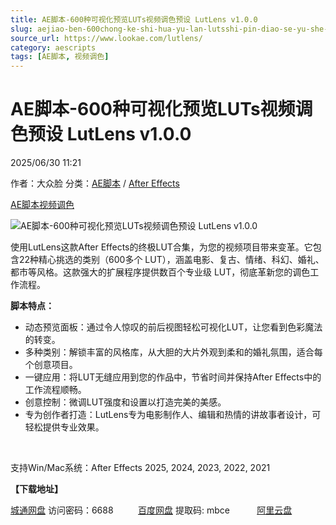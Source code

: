 ```yaml
---
title: AE脚本-600种可视化预览LUTs视频调色预设 LutLens v1.0.0
slug: aejiao-ben-600chong-ke-shi-hua-yu-lan-lutsshi-pin-diao-se-yu-she-lutlens-v1-0-0
source_url: https://www.lookae.com/lutlens/
category: aescripts
tags: [AE脚本, 视频调色]
---
```

# AE脚本-600种可视化预览LUTs视频调色预设 LutLens v1.0.0

2025/06/30 11:21

作者：大众脸
分类：[AE脚本](https://www.lookae.com/after-effects/aescripts/) / [After Effects](https://www.lookae.com/after-effects/)

[AE脚本](https://www.lookae.com/tag/ae%e8%84%9a%e6%9c%ac/)[视频调色](https://www.lookae.com/tag/%e8%a7%86%e9%a2%91%e8%b0%83%e8%89%b2/)

![AE脚本-600种可视化预览LUTs视频调色预设 LutLens v1.0.0](https://www.lookae.com/wp-content/uploads/2025/06/LutLens-.jpg "AE脚本-600种可视化预览LUTs视频调色预设 LutLens v1.0.0-LookAE.com")

使用LutLens这款After Effects的终极LUT合集，为您的视频项目带来变革。它包含22种精心挑选的类别（600多个 LUT），涵盖电影、复古、情绪、科幻、婚礼、都市等风格。这款强大的扩展程序提供数百个专业级 LUT，彻底革新您的调色工作流程。

**脚本特点：**

* 动态预览面板：通过令人惊叹的前后视图轻松可视化LUT，让您看到色彩魔法的转变。
* 多种类别：解锁丰富的风格库，从大胆的大片外观到柔和的婚礼氛围，适合每个创意项目。
* 一键应用：将LUT无缝应用到您的作品中，节省时间并保持After Effects中的工作流程顺畅。
* 创意控制：微调LUT强度和设置以打造完美的美感。
* 专为创作者打造：LutLens专为电影制作人、编辑和热情的讲故事者设计，可轻松提供专业效果。

[﻿](http://cloud.video.taobao.com/play/u/null/p/1/e/6/t/1/525117927441.mp4)

支持Win/Mac系统：After Effects 2025, 2024, 2023, 2022, 2021

**【下载地址】**

[城通网盘](https://url70.ctfile.com/f/2827370-1523277979-5470d3?p=4431) 访问密码：6688          [百度网盘](https://pan.baidu.com/s/1USCCeXlRnKxYf7-5vaqI3g?pwd=mbce) 提取码: mbce           [阿里云盘](https://www.alipan.com/s/54Pxys46dn5)
